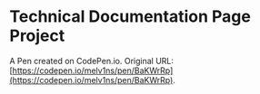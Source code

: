 # Technical Documentation Page Project

A Pen created on CodePen.io. Original URL: [https://codepen.io/melv1ns/pen/BaKWrRp](https://codepen.io/melv1ns/pen/BaKWrRp).



